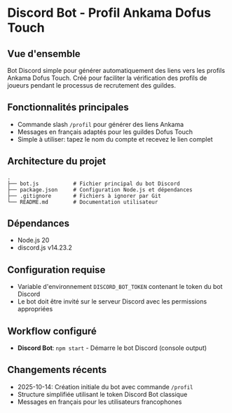 # Discord Bot - Profil Ankama Dofus Touch

## Vue d'ensemble
Bot Discord simple pour générer automatiquement des liens vers les profils Ankama Dofus Touch. Créé pour faciliter la vérification des profils de joueurs pendant le processus de recrutement des guildes.

## Fonctionnalités principales
- Commande slash `/profil` pour générer des liens Ankama
- Messages en français adaptés pour les guildes Dofus Touch
- Simple à utiliser: tapez le nom du compte et recevez le lien complet

## Architecture du projet
```
.
├── bot.js           # Fichier principal du bot Discord
├── package.json     # Configuration Node.js et dépendances
├── .gitignore       # Fichiers à ignorer par Git
└── README.md        # Documentation utilisateur
```

## Dépendances
- Node.js 20
- discord.js v14.23.2

## Configuration requise
- Variable d'environnement `DISCORD_BOT_TOKEN` contenant le token du bot Discord
- Le bot doit être invité sur le serveur Discord avec les permissions appropriées

## Workflow configuré
- **Discord Bot**: `npm start` - Démarre le bot Discord (console output)

## Changements récents
- 2025-10-14: Création initiale du bot avec commande `/profil`
- Structure simplifiée utilisant le token Discord Bot classique
- Messages en français pour les utilisateurs francophones
